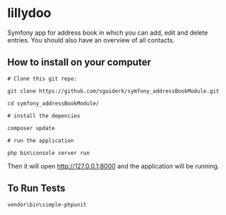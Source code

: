 lillydoo
========

Symfony app for address book in which you can add, edit and delete entries. You should
also have an overview of all contacts.

## How to install on your computer

`# Clone this git repo:`

`git clone https://github.com/sguiderk/symfony_addressBookModule.git`

`cd symfony_addressBookModule/`

`# install the depencies `

`composer update`

`# run the application `

`php bin\console server run `

Then it will open http://127.0.0.1:8000 and the application will be running.

## To Run Tests

`vendor\bin\simple-phpunit`

